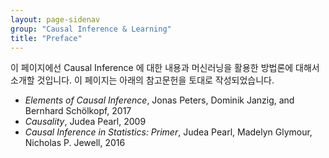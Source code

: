 ```yaml
---
layout: page-sidenav
group: "Causal Inference & Learning"
title: "Preface"
---
```


이 페이지에선 Causal Inference 에 대한 내용과 머신러닝을 활용한 방법론에 대해서 소개할 것입니다. 이 페이지는 아래의 참고문헌을 토대로 작성되었습니다.

- *Elements of Causal Inference*, Jonas Peters, Dominik Janzig, and Bernhard Schölkopf, 2017
- *Causality*, Judea Pearl, 2009
- *Causal Inference in Statistics: Primer*, Judea Pearl, Madelyn Glymour, Nicholas P. Jewell, 2016
